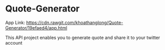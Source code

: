 # Quote-Generator

App Link: https://cdn.rawgit.com/khoathanglong/Quote-Generator/19efaed4/app.html

This API project enables you to generate quote and share it to your twitter account
